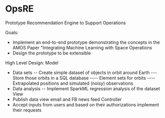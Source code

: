 # OpsRE
Prototype Recommendation Engine to Support Operations

Goals:
- Implement an end-to-end prototype demonstrating the concepts in the AMOS Paper "Integrating Machine Learning with Space Operations
- Design the prototype to be extensible

High Level Design:
Model
- Data sets
-- Create simple dataset of objects in orbit around Earth
--- Store those orbits in a SQL database
---- Element sets for orbits
---- Extrapolated positions and simulated (noisy) observations
- Data analysis
-- Implement SparkML regression analysis of the dataset
View
- Publish data view email and FB news feed
Controller
- Accept inputs from users and based on their authorizations implement their requests


